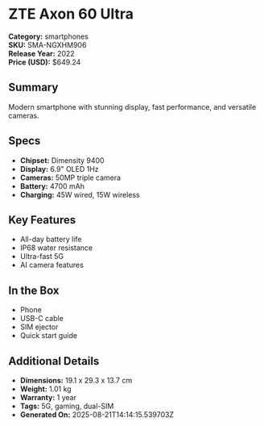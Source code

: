 # ZTE Axon 60 Ultra
**Category:** smartphones  
**SKU:** SMA-NGXHM906  
**Release Year:** 2022  
**Price (USD):** $649.24

## Summary
Modern smartphone with stunning display, fast performance, and versatile cameras.

## Specs
- **Chipset:** Dimensity 9400
- **Display:** 6.9" OLED 1Hz
- **Cameras:** 50MP triple camera
- **Battery:** 4700 mAh
- **Charging:** 45W wired, 15W wireless

## Key Features
- All-day battery life
- IP68 water resistance
- Ultra-fast 5G
- AI camera features

## In the Box
- Phone
- USB-C cable
- SIM ejector
- Quick start guide

## Additional Details
- **Dimensions:** 19.1 x 29.3 x 13.7 cm
- **Weight:** 1.01 kg
- **Warranty:** 1 year
- **Tags:** 5G, gaming, dual-SIM
- **Generated On:** 2025-08-21T14:14:15.539703Z